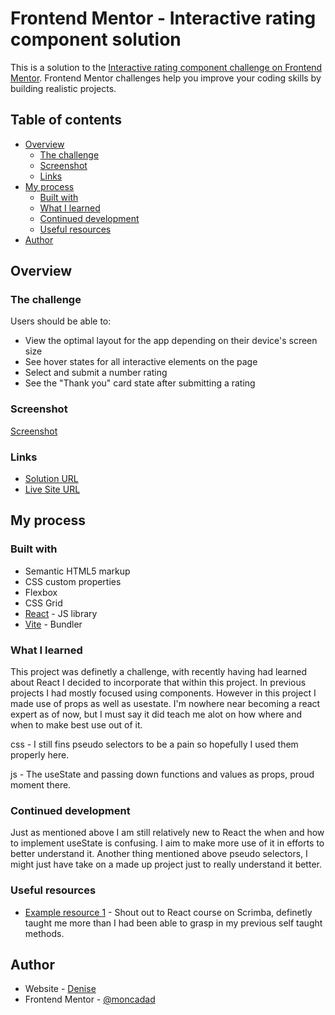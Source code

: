 # Frontend Mentor - Interactive rating component solution

This is a solution to the [Interactive rating component challenge on Frontend Mentor](https://www.frontendmentor.io/challenges/interactive-rating-component-koxpeBUmI). Frontend Mentor challenges help you improve your coding skills by building realistic projects.

## Table of contents

- [Overview](#overview)
  - [The challenge](#the-challenge)
  - [Screenshot](#screenshot)
  - [Links](#links)
- [My process](#my-process)
  - [Built with](#built-with)
  - [What I learned](#what-i-learned)
  - [Continued development](#continued-development)
  - [Useful resources](#useful-resources)
- [Author](#author)

## Overview

### The challenge

Users should be able to:

- View the optimal layout for the app depending on their device's screen size
- See hover states for all interactive elements on the page
- Select and submit a number rating
- See the "Thank you" card state after submitting a rating

### Screenshot

[Screenshot](./public/screenshot.png)

### Links

- [Solution URL](https://your-solution-url.com)
- [Live Site URL](https://comforting-wisp-184696.netlify.app/)

## My process

### Built with

- Semantic HTML5 markup
- CSS custom properties
- Flexbox
- CSS Grid
- [React](https://reactjs.org/) - JS library
- [Vite](https://vitejs.dev) - Bundler

### What I learned

This project was definetly a challenge, with recently having had learned about React I decided to incorporate that within this project. In previous projects I had mostly focused using components. However in this project I made use of props as well as usestate. I'm nowhere near becoming a react expert as of now, but I must say it did teach me alot on how where and when to make best use out of it.

css -
  I still fins pseudo selectors to be a pain so hopefully I used them properly here.

js -
 The useState and passing down functions and values as props, proud moment there. 

### Continued development

Just as mentioned above I am still relatively new to React the when and how to implement useState is confusing. I aim to make more use of it in efforts to better understand it. Another thing mentioned above pseudo selectors, I might just have take on a made up project just to really understand it better.

### Useful resources

- [Example resource 1](https://scrimba.com/learn/learnreact/.com) - Shout out to React course on Scrimba, definetly taught me more than I had been able to grasp in my previous self taught methods.

## Author

- Website - [Denise]()
- Frontend Mentor - [@moncadad](https://www.frontendmentor.io/profile/moncadad)
